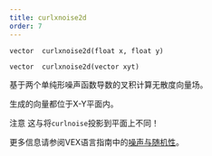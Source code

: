 ```yaml
---
title: curlxnoise2d
order: 7
---
```

`vector  curlxnoise2d(float x, float y)`

`vector  curlxnoise2d(vector xyt)`

基于两个单纯形噪声函数导数的叉积计算无散度向量场。

生成的向量都位于X-Y平面内。

注意
这与将`curlnoise`投影到平面上不同！

更多信息请参阅VEX语言指南中的[噪声与随机性](../random.html)。
